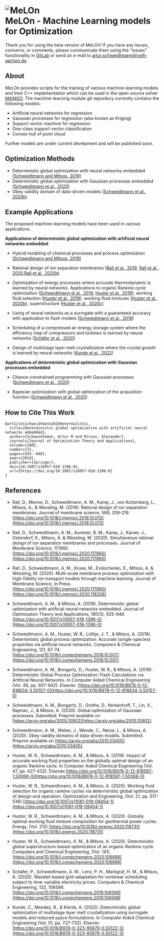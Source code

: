 # ![MeLOn](doc/images/MeLOn_Logo.png) <br> MeLOn - Machine Learning models for Optimization

Thank you for using the beta version of MeLOn! If you have any issues, concerns, or comments, please communicate them using the "Issues" functionality in [GitLab](https://git.rwth-aachen.de/avt.svt/public/MAiNGO.git) or send an e-mail to artur.schweidtmann@rwth-aachen.de.

## About

MeLOn provides scripts for the training of various machine-learning models and their C++ implementation which can be used in the open-source solver [MAiNGO](http://permalink.avt.rwth-aachen.de/?id=729717).  The machine-learning module git repository currently contains the following models: 

* Artificial neural networks for regression
* Gaussian processes for regression (also known as Kriging)
* Support vector machine for regression
* One-class support vector classification
* Convex hull of point cloud

Further models are under current develpment and will be published soon.

## Optimization Methods

* Deterministic global optimization with neural networks embedded [(Schweidtmann and Mitsos, 2019)](#Schweidtmann2019ANN_Opt_Method)
* Deterministic global optimization with Gaussian processes embedded [(Schweidtmann et al., 2020)](#Schweidtmann2020GP_Opt_Method)
* Obey validity domain of data-driven models [(Schweidtmann et al., 2020b)](#Schweidtmann2020ValidityDomain)

## Example Applications
The proposed machine-learning models have been used in various applications.

**Applications of deterministic global optimization with artificial neural networks embedded**

* Hybrid modeling of chemical processes and process optimization [(Schweidtmann and Mitsos, 2019)](#Schweidtmann2019ANN_Opt_Method)

* Rational design of ion separation membranes ([Rall et al., 2019](#Rall2019RationalMembraneDesign), [Rall et al., 2020](#Rall2020SimultaniousProcessAndMembrane),[Rall et al., 2020b](#Rall2020MultiScale))

* Optimization of energy processes where accurate thermodynamic is learned by neural networks. Applications to organic Rankine cycle optimization ([Schweidtmann et al., 2019](#Schweidtmann2019AccurateTD), [Huster et al., 2019](#Huster2019ORC_impact)), working fluid selection ([Huster et al., 2019](#Huster2020ORC_WF_Selection)), working fluid mixtures ([Huster et al., 2020b](#Huster2020ORC_WF_Mixture)), superstructure ([Huster et al., 2020c](#Huster2020ORC_ORC_Superstructure))

* Using of neural networks as a surrogate with a guaranteed accuracy with application to flash models ([Schweidtmann et al., 2019](#Schweidtmann2019Flash))

* Scheduling of a compressed air energy storage system where the efficiency map of compressors and turbines is learned by neural networks ([Schäfer et al., 2020](#Schweidtmann2019ANN_Opt_Method))

* Design of multistage layer melt crystallization  where the crystal growth is learned by neural networks ([Kunde et al., 2022](#Kunde2022))

**Applications of deterministic global optimization with Gaussian processes embedded**

* Chance-constrained programming with Gaussian processes ([Schweidtmann et al., 2020](#Schweidtmann2020GP_Opt_Method))

* Bayesian optimization with global optimization of the acquisition function ([Schweidtmann et al., 2020](#Schweidtmann2020GP_Opt_Method))

## How to Cite This Work


```
@article{schweidtmann2019deterministic,
  title={Deterministic global optimization with artificial neural networks embedded},
  author={Schweidtmann, Artur M and Mitsos, Alexander},
  journal={Journal of Optimization Theory and Applications},
  volume={180},
  number={3},
  pages={925--948},
  year={2019},
  publisher={Springer},
  doi={10.1007/s10957-018-1396-0},
  url={https://doi.org/10.1007/s10957-018-1396-0}
}

```

## References
* Rall, D., Menne, D., Schweidtmann, A. M., Kamp, J., von Kolzenberg, L., Mitsos, A., & Wessling, M. (2019). Rational design of ion separation membranes. Journal of membrane science, 569, 209-219. [https://doi.org/10.1016/j.memsci.2018.10.013](https://doi.org/10.1016/j.memsci.2018.10.013)

<a name="Rall2019RationalMembraneDesign">
</a>

* Rall, D., Schweidtmann, A. M., Aumeier, B. M., Kamp, J., Karwe, J., Ostendorf, K., Mitsos, A. & Wessling, M. (2020). Simultaneous rational design of ion separation membranes and processes. Journal of Membrane Science, 117860. [https://doi.org/10.1016/j.memsci.2020.117860](https://doi.org/10.1016/j.memsci.2020.117860) 

<a name="Rall2020SimultaniousProcessAndMembrane">
</a>

* Rall, D., Schweidtmann, A. M., Kruse, M., Evdochenko, E., Mitsos, A. & Wessling, M. (2020). Multi-scale membrane process optimization with high-fidelity ion transport models through machine learning. Journal of Membrane Science, In Press. [https://doi.org/10.1016/j.memsci.2020.117860](https://doi.org/10.1016/j.memsci.2020.118208) 

<a name="Rall2020MultiScale">
</a>

* Schweidtmann, A. M., & Mitsos, A. (2019). Deterministic global optimization with artificial neural networks embedded. Journal of Optimization Theory and Applications, 180(3), 925-948. [https://doi.org/10.1007/s10957-018-1396-0](https://doi.org/10.1007/s10957-018-1396-0)

<a name="Schweidtmann2019ANN_Opt_Method">
</a>

* Schweidtmann, A. M., Huster, W. R., Lüthje, J. T., & Mitsos, A. (2019). Deterministic global process optimization: Accurate (single-species) properties via artificial neural networks. Computers & Chemical Engineering, 121, 67-74. [https://doi.org/10.1016/j.compchemeng.2018.10.007](https://doi.org/10.1016/j.compchemeng.2018.10.007)

<a name="Schweidtmann2019AccurateTD">
</a>

* Schweidtmann, A. M., Bongartz, D., Huster, W. R., & Mitsos, A. (2019). Deterministic Global Process Optimization: Flash Calculations via Artificial Neural Networks. In Computer Aided Chemical Engineering (Vol. 46, pp. 937-942). Elsevier. [https://doi.org/10.1016/B978-0-12-818634-3.50157-0](https://doi.org/10.1016/B978-0-12-818634-3.50157-0) 

<a name="Schweidtmann2019Flash">
</a>

* Schweidtmann, A. M., Bongartz, D., Grothe, D., Kerkenhoff, T., Lin, X., Najman, J., & Mitsos, A. (2020). Global optimization of Gaussian processes. Submitted. Preprint available on [https://arxiv.org/abs/2005.10902](https://arxiv.org/abs/2005.10902).

<a name="Schweidtmann2020GP_Opt_Method">
</a>

* Schweidtmann, A. M., Weber, J., Wende, C., Netze, L., & Mitsos, A. (2020). Obey validity domains of data-driven models. Submitted. Preprint available on [https://arxiv.org/abs/2010.03405](https://arxiv.org/abs/2010.03405).

<a name="Schweidtmann2020ValidityDomain">
</a>


* Huster, W. R., Schweidtmann, A. M., & Mitsos, A. (2019). Impact of accurate working fluid properties on the globally optimal design of an organic Rankine cycle. In Computer Aided Chemical Engineering (Vol. 47, pp. 427-432). Elsevier.[https://doi.org/10.1016/B978-0-12-818597-1.50068-0](https://doi.org/10.1016/B978-0-12-818597-1.50068-0)

<a name="Huster2019ORC_impact">
</a>

* Huster, W. R., Schweidtmann, A. M., & Mitsos, A. (2020). Working fluid selection for organic rankine cycles via deterministic global optimization of design and operation. Optimization and Engineering, (Vol. 21, pp. 517-536).[https://doi.org/10.1007/s11081-019-09454-1](https://doi.org/10.1007/s11081-019-09454-1)

<a name="Huster2020ORC_WF_Selection">
</a>

* Huster, W. R., Schweidtmann, A. M., & Mitsos, A. (2020). Globally optimal working fluid mixture composition for geothermal power cycles. Energy, (Vol. 212).[https://doi.org/10.1016/j.energy.2020.118731](https://doi.org/10.1016/j.energy.2020.118731)

<a name="Huster2020ORC_WF_Mixture">
</a>

* Huster, W. R., Schweidtmann, A. M., & Mitsos, A. (2020). Deterministic global superstructure-based optimization of an organic Rankine cycle. Computers and Chemical Engineering, (Vol. 141).[https://doi.org/10.1016/j.compchemeng.2020.106996](https://doi.org/10.1016/j.compchemeng.2020.106996)

<a name="Huster2020ORC_ORC_Superstructure">
</a>

* Schäfer, P., Schweidtmann, A. M., Lenz, P. H., Markgraf, H. M., & Mitsos, A. (2020). Wavelet-based grid-adaptation for nonlinear scheduling subject to time-variable electricity prices. Computers & Chemical Engineering, 132, 106598. [https://doi.org/10.1016/j.compchemeng.2019.106598](https://doi.org/10.1016/j.compchemeng.2019.106598) 

<a name="Schäfer2020GridAdaption">
</a>

* Kunde, C., Mendez, R., & Kienle, A. (2022). Deterministic global optimization of multistage layer melt crystallization using surrogate models and reduced space formulations. In Computer Aided Chemical Engineering (Vol. 51, pp. 727-732). Elsevier.[https://doi.org/10.1016/B978-0-323-95879-0.50122-3](https://doi.org/10.1016/B978-0-323-95879-0.50122-3)
<a name="Kunde2022">
</a>






